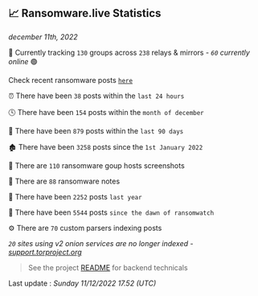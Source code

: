 
## 📈 Ransomware.live Statistics
_december 11th, 2022_

🔎 Currently tracking `130` groups across `238` relays & mirrors - _`60` currently online_ 🟢

Check recent ransomware posts [`here`](recentposts.md)


⏰ There have been `38` posts within the `last 24 hours`

🕓 There have been `154` posts within the `month of december`

📅 There have been `879` posts within the `last 90 days`

🏚 There have been `3258` posts since the `1st January 2022`

📸 There are `110` ransomware goup hosts screenshots

📝 There are `88` ransomware notes

🚀 There have been `2252` posts `last year`

🐣 There have been `5544` posts `since the dawn of ransomwatch`

⚙️ There are `70` custom parsers indexing posts

_`20` sites using v2 onion services are no longer indexed - [support.torproject.org](https://support.torproject.org/onionservices/v2-deprecation/)_

> See the project [README](https://github.com/jmousqueton/ransomwatch#readme) for backend technicals



Last update : _Sunday 11/12/2022 17.52 (UTC)_

